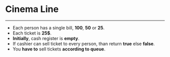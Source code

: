 # Cinema Line
***
* Each person has a single bill, **100**, **50** or **25**.
* Each ticket is **25$**.
* **Initially**, cash register is **empty**.
* If cashier can sell ticket to every person, than return **true** else **false**.
* You **have to** sell tickets **according to queue**.